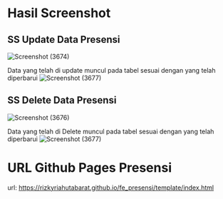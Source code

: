 # Hasil Screenshot

## SS Update Data Presensi

![Screenshot (3674)](https://github.com/RizkyriaHutabarat/fe_profile/assets/98501177/1c243c80-ab19-48f2-be21-4b800a84cc2d)

Data yang telah di update muncul pada tabel sesuai dengan yang telah diperbarui
![Screenshot (3677)](https://github.com/RizkyriaHutabarat/fe_profile/assets/98501177/0866cfa1-6ca6-414c-a187-496b2bf30eda)

## SS Delete Data Presensi

![Screenshot (3676)](https://github.com/RizkyriaHutabarat/fe_profile/assets/98501177/d626ccb5-c299-4f4d-abb9-c44fe4787910)

Data yang telah di Delete muncul pada tabel sesuai dengan yang telah diperbarui
![Screenshot (3677)](https://github.com/RizkyriaHutabarat/fe_profile/assets/98501177/0866cfa1-6ca6-414c-a187-496b2bf30eda)

# URL Github Pages Presensi

url: https://rizkyriahutabarat.github.io/fe_presensi/template/index.html
